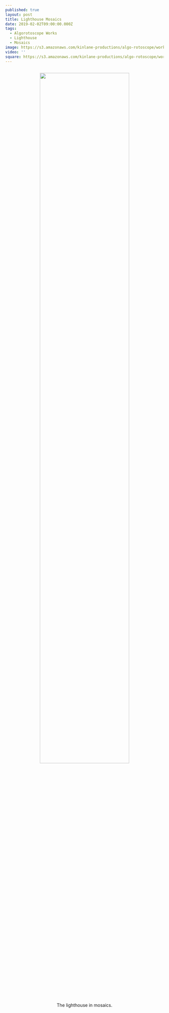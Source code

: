 ```yaml
---
published: true
layout: post
title: Lighthouse Mosaics
date: 2019-02-02T09:00:00.000Z
tags:
  - Algorotoscope Works
  - Lighthouse
  - Mosaics
image: https://s3.amazonaws.com/kinlane-productions/algo-rotoscope/working/lighthouse-mosaics.jpg
video: ''
square: https://s3.amazonaws.com/kinlane-productions/algo-rotoscope/working/lighthouse-mosaics-square.jpg
---
```

<p align="center"><img src="{{ page.image }}" width="75%" style="padding: 15px;" /></p>
<center>The lighthouse in mosaics.</center>
